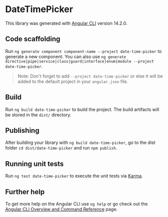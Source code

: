 # DateTimePicker

This library was generated with [Angular CLI](https://github.com/angular/angular-cli) version 14.2.0.

## Code scaffolding

Run `ng generate component component-name --project date-time-picker` to generate a new component. You can also use `ng generate directive|pipe|service|class|guard|interface|enum|module --project date-time-picker`.
> Note: Don't forget to add `--project date-time-picker` or else it will be added to the default project in your `angular.json` file. 

## Build

Run `ng build date-time-picker` to build the project. The build artifacts will be stored in the `dist/` directory.

## Publishing

After building your library with `ng build date-time-picker`, go to the dist folder `cd dist/date-time-picker` and run `npm publish`.

## Running unit tests

Run `ng test date-time-picker` to execute the unit tests via [Karma](https://karma-runner.github.io).

## Further help

To get more help on the Angular CLI use `ng help` or go check out the [Angular CLI Overview and Command Reference](https://angular.io/cli) page.
